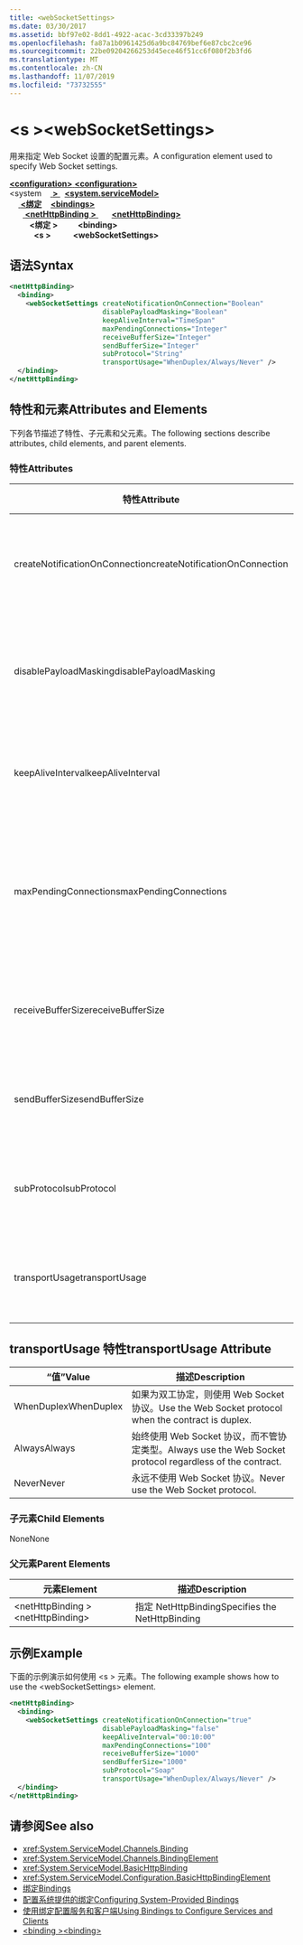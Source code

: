```yaml
---
title: <webSocketSettings>
ms.date: 03/30/2017
ms.assetid: bbf97e02-8dd1-4922-acac-3cd33397b249
ms.openlocfilehash: fa87a1b0961425d6a9bc84769bef6e87cbc2ce96
ms.sourcegitcommit: 22be09204266253d45ece46f51cc6f080f2b3fd6
ms.translationtype: MT
ms.contentlocale: zh-CN
ms.lasthandoff: 11/07/2019
ms.locfileid: "73732555"
---
```

# <a name="websocketsettings"></a><span data-ttu-id="2e2f0-101">\<s ></span><span class="sxs-lookup"><span data-stu-id="2e2f0-101">\<webSocketSettings></span></span>
<span data-ttu-id="2e2f0-102">用来指定 Web Socket 设置的配置元素。</span><span class="sxs-lookup"><span data-stu-id="2e2f0-102">A configuration element used to specify Web Socket settings.</span></span>  
  
<span data-ttu-id="2e2f0-103">[ **\<configuration>** ](../configuration-element.md)</span><span class="sxs-lookup"><span data-stu-id="2e2f0-103">[**\<configuration>**](../configuration-element.md)</span></span>\
<span data-ttu-id="2e2f0-104">\<system &nbsp; &nbsp;[ **>** ](system-servicemodel.md) </span><span class="sxs-lookup"><span data-stu-id="2e2f0-104">&nbsp;&nbsp;[**\<system.serviceModel>**](system-servicemodel.md)</span></span>\
<span data-ttu-id="2e2f0-105">&nbsp;&nbsp;&nbsp;&nbsp;[ **\<绑定**](bindings.md)</span><span class="sxs-lookup"><span data-stu-id="2e2f0-105">&nbsp;&nbsp;&nbsp;&nbsp;[**\<bindings>**](bindings.md)</span></span>\
<span data-ttu-id="2e2f0-106">&nbsp;&nbsp;&nbsp;&nbsp;&nbsp;&nbsp;[ **\<netHttpBinding >** ](nethttpbinding.md)</span><span class="sxs-lookup"><span data-stu-id="2e2f0-106">&nbsp;&nbsp;&nbsp;&nbsp;&nbsp;&nbsp;[**\<netHttpBinding>**](nethttpbinding.md)</span></span>\
<span data-ttu-id="2e2f0-107">&nbsp;&nbsp;&nbsp;&nbsp;&nbsp;&nbsp;&nbsp;&nbsp; **\<绑定 >** </span><span class="sxs-lookup"><span data-stu-id="2e2f0-107">&nbsp;&nbsp;&nbsp;&nbsp;&nbsp;&nbsp;&nbsp;&nbsp;**\<binding>**</span></span>\
<span data-ttu-id="2e2f0-108">&nbsp;&nbsp;&nbsp;&nbsp;&nbsp;&nbsp;&nbsp;&nbsp;&nbsp;&nbsp; **\<s >**</span><span class="sxs-lookup"><span data-stu-id="2e2f0-108">&nbsp;&nbsp;&nbsp;&nbsp;&nbsp;&nbsp;&nbsp;&nbsp;&nbsp;&nbsp;**\<webSocketSettings>**</span></span>  
  
## <a name="syntax"></a><span data-ttu-id="2e2f0-109">语法</span><span class="sxs-lookup"><span data-stu-id="2e2f0-109">Syntax</span></span>  
  
```xml  
<netHttpBinding>
  <binding>
    <webSocketSettings createNotificationOnConnection="Boolean"
                       disablePayloadMasking="Boolean"
                       keepAliveInterval="TimeSpan"
                       maxPendingConnections="Integer"
                       receiveBufferSize="Integer"
                       sendBufferSize="Integer"
                       subProtocol="String"
                       transportUsage="WhenDuplex/Always/Never" />
  </binding>
</netHttpBinding>
```  
  
## <a name="attributes-and-elements"></a><span data-ttu-id="2e2f0-110">特性和元素</span><span class="sxs-lookup"><span data-stu-id="2e2f0-110">Attributes and Elements</span></span>  
 <span data-ttu-id="2e2f0-111">下列各节描述了特性、子元素和父元素。</span><span class="sxs-lookup"><span data-stu-id="2e2f0-111">The following sections describe attributes, child elements, and parent elements.</span></span>  
  
### <a name="attributes"></a><span data-ttu-id="2e2f0-112">特性</span><span class="sxs-lookup"><span data-stu-id="2e2f0-112">Attributes</span></span>  
  
|<span data-ttu-id="2e2f0-113">特性</span><span class="sxs-lookup"><span data-stu-id="2e2f0-113">Attribute</span></span>|<span data-ttu-id="2e2f0-114">描述</span><span class="sxs-lookup"><span data-stu-id="2e2f0-114">Description</span></span>|  
|---------------|-----------------|  
|<span data-ttu-id="2e2f0-115">createNotificationOnConnection</span><span class="sxs-lookup"><span data-stu-id="2e2f0-115">createNotificationOnConnection</span></span>|<span data-ttu-id="2e2f0-116">指定是否在连接时发送通知。</span><span class="sxs-lookup"><span data-stu-id="2e2f0-116">Specifies whether a notification is sent upon connection.</span></span>|  
|<span data-ttu-id="2e2f0-117">disablePayloadMasking</span><span class="sxs-lookup"><span data-stu-id="2e2f0-117">disablePayloadMasking</span></span>|<span data-ttu-id="2e2f0-118">指定是否禁用 Web Socket 掩码。</span><span class="sxs-lookup"><span data-stu-id="2e2f0-118">Specifies whether Web Socket masking is disabled.</span></span>|  
|<span data-ttu-id="2e2f0-119">keepAliveInterval</span><span class="sxs-lookup"><span data-stu-id="2e2f0-119">keepAliveInterval</span></span>|<span data-ttu-id="2e2f0-120">指定保持活动状态的间隔。</span><span class="sxs-lookup"><span data-stu-id="2e2f0-120">Specifies the keep alive interval.</span></span>|  
|<span data-ttu-id="2e2f0-121">maxPendingConnections</span><span class="sxs-lookup"><span data-stu-id="2e2f0-121">maxPendingConnections</span></span>|<span data-ttu-id="2e2f0-122">指定服务上等待调度的最大连接数。</span><span class="sxs-lookup"><span data-stu-id="2e2f0-122">Specifies the maximum number of connections awaiting dispatch on the service.</span></span>|  
|<span data-ttu-id="2e2f0-123">receiveBufferSize</span><span class="sxs-lookup"><span data-stu-id="2e2f0-123">receiveBufferSize</span></span>|<span data-ttu-id="2e2f0-124">指定接收缓冲区的大小。</span><span class="sxs-lookup"><span data-stu-id="2e2f0-124">Specifies the size of the receive buffer.</span></span>|  
|<span data-ttu-id="2e2f0-125">sendBufferSize</span><span class="sxs-lookup"><span data-stu-id="2e2f0-125">sendBufferSize</span></span>|<span data-ttu-id="2e2f0-126">指定发送缓冲区的大小。</span><span class="sxs-lookup"><span data-stu-id="2e2f0-126">Specifies the size of the send buffer.</span></span>|  
|<span data-ttu-id="2e2f0-127">subProtocol</span><span class="sxs-lookup"><span data-stu-id="2e2f0-127">subProtocol</span></span>|<span data-ttu-id="2e2f0-128">指定 Web Socket 子协议。</span><span class="sxs-lookup"><span data-stu-id="2e2f0-128">Specifies the Web Socket subprotocol.</span></span>|  
|<span data-ttu-id="2e2f0-129">transportUsage</span><span class="sxs-lookup"><span data-stu-id="2e2f0-129">transportUsage</span></span>|<span data-ttu-id="2e2f0-130">指定何时使用 Web Socket。</span><span class="sxs-lookup"><span data-stu-id="2e2f0-130">Specifies when to use Web Sockets.</span></span>|  
  
## <a name="transportusage-attribute"></a><span data-ttu-id="2e2f0-131">transportUsage 特性</span><span class="sxs-lookup"><span data-stu-id="2e2f0-131">transportUsage Attribute</span></span>  
  
|<span data-ttu-id="2e2f0-132">“值”</span><span class="sxs-lookup"><span data-stu-id="2e2f0-132">Value</span></span>|<span data-ttu-id="2e2f0-133">描述</span><span class="sxs-lookup"><span data-stu-id="2e2f0-133">Description</span></span>|  
|-----------|-----------------|  
|<span data-ttu-id="2e2f0-134">WhenDuplex</span><span class="sxs-lookup"><span data-stu-id="2e2f0-134">WhenDuplex</span></span>|<span data-ttu-id="2e2f0-135">如果为双工协定，则使用 Web Socket 协议。</span><span class="sxs-lookup"><span data-stu-id="2e2f0-135">Use the Web Socket protocol when the contract is duplex.</span></span>|  
|<span data-ttu-id="2e2f0-136">Always</span><span class="sxs-lookup"><span data-stu-id="2e2f0-136">Always</span></span>|<span data-ttu-id="2e2f0-137">始终使用 Web Socket 协议，而不管协定类型。</span><span class="sxs-lookup"><span data-stu-id="2e2f0-137">Always use the Web Socket protocol regardless of the contract.</span></span>|  
|<span data-ttu-id="2e2f0-138">Never</span><span class="sxs-lookup"><span data-stu-id="2e2f0-138">Never</span></span>|<span data-ttu-id="2e2f0-139">永远不使用 Web Socket 协议。</span><span class="sxs-lookup"><span data-stu-id="2e2f0-139">Never use the Web Socket protocol.</span></span>|  
  
### <a name="child-elements"></a><span data-ttu-id="2e2f0-140">子元素</span><span class="sxs-lookup"><span data-stu-id="2e2f0-140">Child Elements</span></span>  
 <span data-ttu-id="2e2f0-141">None</span><span class="sxs-lookup"><span data-stu-id="2e2f0-141">None</span></span>  
  
### <a name="parent-elements"></a><span data-ttu-id="2e2f0-142">父元素</span><span class="sxs-lookup"><span data-stu-id="2e2f0-142">Parent Elements</span></span>  
  
|<span data-ttu-id="2e2f0-143">元素</span><span class="sxs-lookup"><span data-stu-id="2e2f0-143">Element</span></span>|<span data-ttu-id="2e2f0-144">描述</span><span class="sxs-lookup"><span data-stu-id="2e2f0-144">Description</span></span>|  
|-------------|-----------------|  
|<span data-ttu-id="2e2f0-145">\<netHttpBinding ></span><span class="sxs-lookup"><span data-stu-id="2e2f0-145">\<netHttpBinding></span></span>|<span data-ttu-id="2e2f0-146">指定 NetHttpBinding</span><span class="sxs-lookup"><span data-stu-id="2e2f0-146">Specifies the NetHttpBinding</span></span>|  
  
## <a name="example"></a><span data-ttu-id="2e2f0-147">示例</span><span class="sxs-lookup"><span data-stu-id="2e2f0-147">Example</span></span>  
 <span data-ttu-id="2e2f0-148">下面的示例演示如何使用 \<s > 元素。</span><span class="sxs-lookup"><span data-stu-id="2e2f0-148">The following example shows how to use the \<webSocketSettings> element.</span></span>  
  
```xml  
<netHttpBinding>
  <binding>
    <webSocketSettings createNotificationOnConnection="true"
                       disablePayloadMasking="false"
                       keepAliveInterval="00:10:00"
                       maxPendingConnections="100"
                       receiveBufferSize="1000"
                       sendBufferSize="1000"
                       subProtocol="Soap"
                       transportUsage="WhenDuplex/Always/Never" />
  </binding>
</netHttpBinding>
```  
  
## <a name="see-also"></a><span data-ttu-id="2e2f0-149">请参阅</span><span class="sxs-lookup"><span data-stu-id="2e2f0-149">See also</span></span>

- <xref:System.ServiceModel.Channels.Binding>
- <xref:System.ServiceModel.Channels.BindingElement>
- <xref:System.ServiceModel.BasicHttpBinding>
- <xref:System.ServiceModel.Configuration.BasicHttpBindingElement>
- [<span data-ttu-id="2e2f0-150">绑定</span><span class="sxs-lookup"><span data-stu-id="2e2f0-150">Bindings</span></span>](../../../wcf/bindings.md)
- [<span data-ttu-id="2e2f0-151">配置系统提供的绑定</span><span class="sxs-lookup"><span data-stu-id="2e2f0-151">Configuring System-Provided Bindings</span></span>](../../../wcf/feature-details/configuring-system-provided-bindings.md)
- [<span data-ttu-id="2e2f0-152">使用绑定配置服务和客户端</span><span class="sxs-lookup"><span data-stu-id="2e2f0-152">Using Bindings to Configure Services and Clients</span></span>](../../../wcf/using-bindings-to-configure-services-and-clients.md)
- [<span data-ttu-id="2e2f0-153">\<binding ></span><span class="sxs-lookup"><span data-stu-id="2e2f0-153">\<binding></span></span>](bindings.md)
